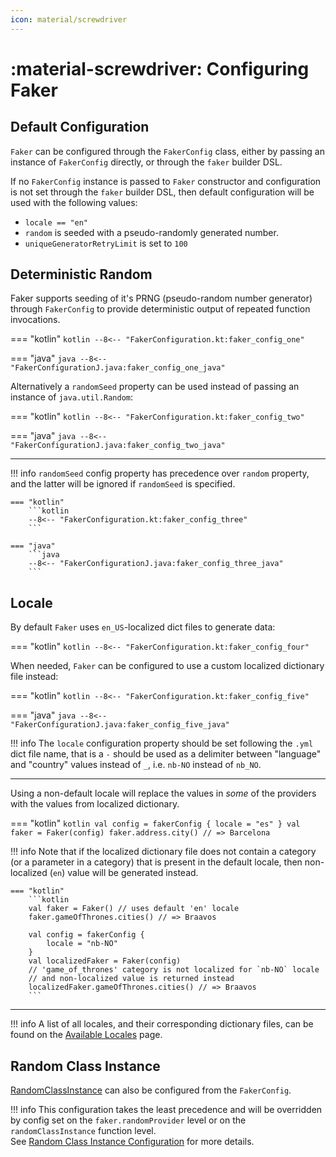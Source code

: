 ```yaml
---
icon: material/screwdriver
---
```


# :material-screwdriver: Configuring Faker

## Default Configuration

`Faker` can be configured through the `FakerConfig` class, either by passing an instance of `FakerConfig` directly, or through the `faker` builder DSL.

If no `FakerConfig` instance is passed to `Faker` constructor and configuration is not set through the `faker` builder DSL, then default configuration will be used with the following values:

- `locale == "en"`
- `random` is seeded with a pseudo-randomly generated number.
- `uniqueGeneratorRetryLimit` is set to `100`

## Deterministic Random

Faker supports seeding of it's PRNG (pseudo-random number generator) through `FakerConfig` to provide deterministic output of repeated function invocations.

=== "kotlin"
    ```kotlin
    --8<-- "FakerConfiguration.kt:faker_config_one"
    ```
    
=== "java"
    ```java
    --8<-- "FakerConfigurationJ.java:faker_config_one_java"
    ```

Alternatively a `randomSeed` property can be used instead of passing an instance of `java.util.Random`:

=== "kotlin"
    ```kotlin
    --8<-- "FakerConfiguration.kt:faker_config_two"
    ```

=== "java"
    ```java
    --8<-- "FakerConfigurationJ.java:faker_config_two_java"
    ```

---

!!! info
    `randomSeed` config property has precedence over `random` property, and the latter will be ignored if `randomSeed` is specified.

    === "kotlin"
        ```kotlin
        --8<-- "FakerConfiguration.kt:faker_config_three"
        ```

    === "java"
        ```java
        --8<-- "FakerConfigurationJ.java:faker_config_three_java"
        ```

## Locale

By default `Faker` uses `en_US`-localized dict files to generate data:


=== "kotlin"
    ```kotlin
    --8<-- "FakerConfiguration.kt:faker_config_four"
    ```

When needed, `Faker` can be configured to use a custom localized dictionary file instead:


=== "kotlin"
    ```kotlin
    --8<-- "FakerConfiguration.kt:faker_config_five"
    ```

=== "java"
    ```java
    --8<-- "FakerConfigurationJ.java:faker_config_five_java"
    ```

!!! info
    The `locale` configuration property should be set following the `.yml` dict file name, that is a `-` should be used as a delimiter between "language" and "country" values instead of `_`, i.e. `nb-NO` instead of `nb_NO`.

---

Using a non-default locale will replace the values in _some_ of the providers with the values from localized dictionary.

=== "kotlin"
    ```kotlin
    val config = fakerConfig { locale = "es" }
    val faker = Faker(config)
    faker.address.city() // => Barcelona
    ```

!!! info
    Note that if the localized dictionary file does not contain a category (or a parameter in a category) that is present in the default locale, then non-localized (`en`) value will be generated instead.

    === "kotlin"
        ```kotlin
        val faker = Faker() // uses default 'en' locale
        faker.gameOfThrones.cities() // => Braavos

        val config = fakerConfig {
            locale = "nb-NO"
        }
        val localizedFaker = Faker(config)
        // 'game_of_thrones' category is not localized for `nb-NO` locale
        // and non-localized value is returned instead
        localizedFaker.gameOfThrones.cities() // => Braavos
        ```

---

!!! info
    A list of all locales, and their corresponding dictionary files, can be found on the [Available Locales](./available-locales.md) page.

## Random Class Instance

[RandomClassInstance](./extras.md#random-class-instance) can also be configured from the `FakerConfig`.

!!! info
    This configuration takes the least precedence and will be overridden by config set on the `faker.randomProvider` level or on the `randomClassInstance` function level.
    <br>
    See [Random Class Instance Configuration](./extras.md#random-class-instance-configuration) for more details. 
